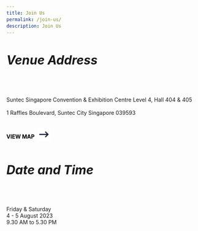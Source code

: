 ```yaml
---
title: Join Us
permalink: /join-us/
description: Join Us
---
```

<div style="justify-content: space-between;" class="row">
<div class="col is-6">
	<h6 style="font-weight: bold; font-size: 32px">Venue Address</h6>
	<p>Suntec Singapore Convention &amp; Exhibition Centre
		Level 4, Hall 404 &amp; 405 
		<br><br>
		1 Raffles Boulevard, Suntec City
		Singapore 039593</p>
	<br>
	<a style="text-decoration: none; color: black; font-weight: bold; display: flex; gap: 8px" href="https://goo.gl/maps/JxbmcNv1sqHBXhUr5" target="_blank">
		<p>VIEW MAP</p>
			<div>
				<img style="width:34px" src="/images/arrow-right.svg">
		</div>
		</a>
</div>
<div class="col is-4">
		<h6 style="font-weight: bold; font-size: 32px">Date and Time</h6>
<p>
	Friday &amp; Saturday
	<br>
	4 - 5 August 2023
	<br>
	9.30 AM to 5.30 PM
</p>
</div>
</div>

<style>#main-content a::after {content: none !important;} #main-content .bp-section.bp-section-pagetitle, .bottom-navigation a {background-color: #241538 !important;}</style>